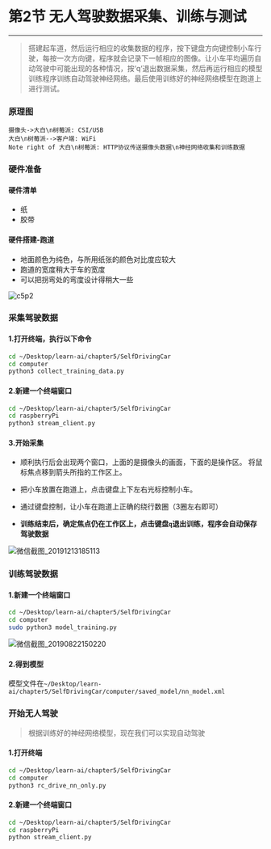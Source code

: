 # 第2节 无人驾驶数据采集、训练与测试

---

>搭建起车道，然后运行相应的收集数据的程序，按下键盘方向键控制小车行驶，每按一次方向键，程序就会记录下一帧相应的图像。让小车平均遍历自动驾驶中可能出现的各种情况，按‘q‘退出数据采集，然后再运行相应的模型训练程序训练自动驾驶神经网络。最后使用训练好的神经网络模型在跑道上进行测试。

### 原理图

```sequence
摄像头->大白\n树莓派: CSI/USB
大白\n树莓派-->客户端: WiFi
Note right of 大白\n树莓派: HTTP协议传送摄像头数据\n神经网络收集和训练数据
```

### **硬件准备**

#### 硬件清单

- 纸
- 胶带

#### 硬件搭建-跑道

- 地面颜色为纯色，与所用纸张的颜色对比度应较大
- 跑道的宽度稍大于车的宽度  
- 可以把拐弯处的弯度设计得稍大一些

![c5p2](https://md.hass.live/track.jpg)

### 采集驾驶数据

#### 1.打开终端，执行以下命令  

```bash
cd ~/Desktop/learn-ai/chapter5/SelfDrivingCar
cd computer
python3 collect_training_data.py
```

#### 2.新建一个终端窗口  

```bash
cd ~/Desktop/learn-ai/chapter5/SelfDrivingCar
cd raspberryPi
python3 stream_client.py
```

#### 3.开始采集

- 顺利执行后会出现两个窗口，上面的是摄像头的画面，下面的是操作区。
将鼠标焦点移到箭头所指的工作区上。

- 把小车放置在跑道上，点击键盘上下左右光标控制小车。

- 通过键盘控制，让小车在跑道上正确的绕行数圈（3圈左右即可）

- **训练结束后，确定焦点仍在工作区上，点击键盘`q`退出训练，程序会自动保存驾驶数据**

![微信截图_20191213185113](https://md.hass.live/%E5%BE%AE%E4%BF%A1%E6%88%AA%E5%9B%BE_20191213185113.png)

### 训练驾驶数据

#### 1.新建一个终端窗口

```bash
cd ~/Desktop/learn-ai/chapter5/SelfDrivingCar
cd computer
sudo python3 model_training.py
```

![微信截图_20190822150220](https://md.hass.live/%E5%BE%AE%E4%BF%A1%E6%88%AA%E5%9B%BE_20190822150220.png)

#### 2.得到模型

模型文件在`~/Desktop/learn-ai/chapter5/SelfDrivingCar/computer/saved_model/nn_model.xml`

### 开始无人驾驶

>根据训练好的神经网络模型，现在我们可以实现自动驾驶

#### 1.打开终端

```bash
cd ~/Desktop/learn-ai/chapter5/SelfDrivingCar
cd computer
python3 rc_drive_nn_only.py
```

#### 2.新建一个终端窗口  

```bash
cd ~/Desktop/learn-ai/chapter5/SelfDrivingCar
cd raspberryPi
python stream_client.py
```
